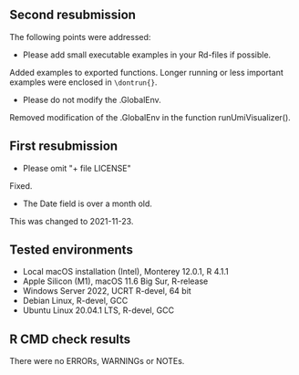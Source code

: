 ## Second resubmission

The following points were addressed:

* Please add small executable examples in your Rd-files if possible.

Added examples to exported functions. Longer running or less important
examples were enclosed in `\dontrun{}`.

* Please do not modify the .GlobalEnv. 

Removed modification of the .GlobalEnv in the function runUmiVisualizer().


## First resubmission

* Please omit "+ file LICENSE" 

Fixed.

* The Date field is over a month old.

This was changed to 2021-11-23.


## Tested environments
* Local macOS installation (Intel), Monterey 12.0.1, R 4.1.1
* Apple Silicon (M1), macOS 11.6 Big Sur, R-release
* Windows Server 2022, UCRT R-devel, 64 bit
* Debian Linux, R-devel, GCC
* Ubuntu Linux 20.04.1 LTS, R-devel, GCC

## R CMD check results
There were no ERRORs, WARNINGs or NOTEs.
